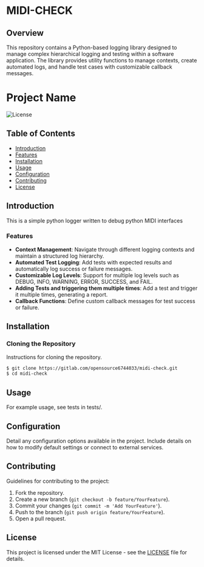 # MIDI-CHECK

## Overview

This repository contains a Python-based logging library designed to manage complex hierarchical logging and testing within a software application. The library provides utility functions to manage contexts, create automated logs, and handle test cases with customizable callback messages.



# Project Name

![License](https://img.shields.io/badge/license-MIT-blue.svg)

## Table of Contents

- [Introduction](#introduction)
- [Features](#features)
- [Installation](#installation)
- [Usage](#usage)
- [Configuration](#configuration)
- [Contributing](#contributing)
- [License](#license)

## Introduction

This is a simple python logger written to debug python MIDI interfaces

### Features

- **Context Management**: Navigate through different logging contexts and maintain a structured log hierarchy.
- **Automated Test Logging**: Add tests with expected results and automatically log success or failure messages.
- **Customizable Log Levels**: Support for multiple log levels such as DEBUG, INFO, WARNING, ERROR, SUCCESS, and FAIL.
- **Adding Tests and triggering them multiple times**: Add a test and trigger it multiple times, generating a report.
- **Callback Functions**: Define custom callback messages for test success or failure.

## Installation

### Cloning the Repository

Instructions for cloning the repository.

```bash
$ git clone https://gitlab.com/opensource6744033/midi-check.git
$ cd midi-check
```

## Usage

For example usage, see tests in tests/.

## Configuration

Detail any configuration options available in the project. Include details on how to modify default settings or connect to external services.

## Contributing

Guidelines for contributing to the project:

1. Fork the repository.
2. Create a new branch (`git checkout -b feature/YourFeature`).
3. Commit your changes (`git commit -m 'Add YourFeature'`).
4. Push to the branch (`git push origin feature/YourFeature`).
5. Open a pull request.

## License

This project is licensed under the MIT License - see the [LICENSE](LICENSE) file for details.
